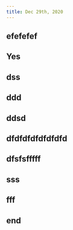 ```yaml
---
title: Dec 29th, 2020
---
```


##
##
## efefefef
## Yes
## dss
## ddd
## ddsd
## dfdfdfdfdfdfdfd
## dfsfsfffff
## sss
## fff
## end
